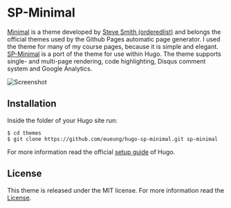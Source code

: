 # SP-Minimal

[Minimal](https://github.com/orderedlist/minimal) is a theme developed by [Steve Smith (orderedlist)](https://github.com/orderedlist) and belongs the official themes used by the Github Pages automatic page generator. I used the theme for many of my course pages, because it is simple and elegant. [SP-Minimal](https://github.com/eueung/hugo-sp-minimal) is a port of the theme for use within Hugo. The theme supports single- and multi-page rendering, code highlighting, Disqus comment system and Google Analytics.

![Screenshot](https://raw.githubusercontent.com/eueung/hugo-sp-minimal/master/images/screenshot.png)

## Installation

Inside the folder of your Hugo site run:

    $ cd themes
    $ git clone https://github.com/eueung/hugo-sp-minimal.git sp-minimal

For more information read the official [setup guide](//gohugo.io/overview/installing/) of Hugo.


## License

This theme is released under the MIT license. For more information read the [License](//github.com/eueung/hugo-sp-minimal/blob/master/LICENSE.md).


